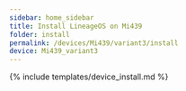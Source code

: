 ```yaml
---
sidebar: home_sidebar
title: Install LineageOS on Mi439
folder: install
permalink: /devices/Mi439/variant3/install
device: Mi439_variant3
---
```

{% include templates/device_install.md %}
